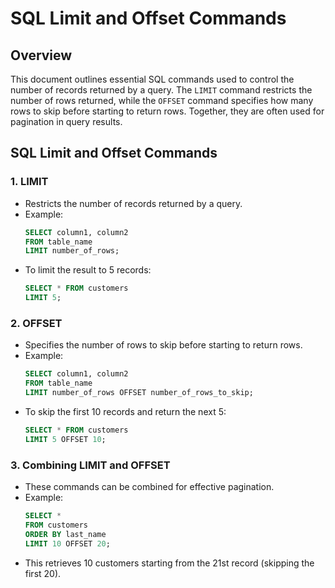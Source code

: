 # SQL Limit and Offset Commands

## Overview
This document outlines essential SQL commands used to control the number of records returned by a query. The `LIMIT` command restricts the number of rows returned, while the `OFFSET` command specifies how many rows to skip before starting to return rows. Together, they are often used for pagination in query results.

## SQL Limit and Offset Commands

### 1. **LIMIT**
   - Restricts the number of records returned by a query.
   - Example:
     ```sql
     SELECT column1, column2
     FROM table_name
     LIMIT number_of_rows;
     ```
   - To limit the result to 5 records:
     ```sql
     SELECT * FROM customers
     LIMIT 5;
     ```

### 2. **OFFSET**
   - Specifies the number of rows to skip before starting to return rows.
   - Example:
     ```sql
     SELECT column1, column2
     FROM table_name
     LIMIT number_of_rows OFFSET number_of_rows_to_skip;
     ```
   - To skip the first 10 records and return the next 5:
     ```sql
     SELECT * FROM customers
     LIMIT 5 OFFSET 10;
     ```

### 3. **Combining LIMIT and OFFSET**
   - These commands can be combined for effective pagination.
   - Example:
     ```sql
     SELECT *
     FROM customers
     ORDER BY last_name
     LIMIT 10 OFFSET 20;
     ```
   - This retrieves 10 customers starting from the 21st record (skipping the first 20).

